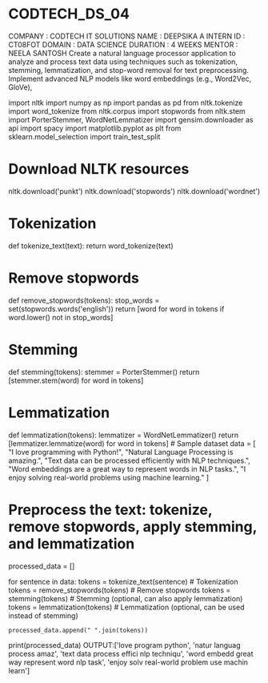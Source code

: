 # CODTECH_DS_04
COMPANY   : CODTECH IT SOLUTIONS 
NAME      : DEEPSIKA A
INTERN ID : CT08FOT
DOMAIN    : DATA SCIENCE
DURATION  : 4 WEEKS
MENTOR    : NEELA SANTOSH
Create a natural language processor application to analyze and process text data using techniques such as tokenization, stemming, lemmatization, and stop-word removal for text preprocessing.
Implement advanced NLP models like word embeddings (e.g., Word2Vec, GloVe),

import nltk
import numpy as np
import pandas as pd
from nltk.tokenize import word_tokenize
from nltk.corpus import stopwords
from nltk.stem import PorterStemmer, WordNetLemmatizer
import gensim.downloader as api
import spacy
import matplotlib.pyplot as plt
from sklearn.model_selection import train_test_split
# Download NLTK resources
nltk.download('punkt')
nltk.download('stopwords')
nltk.download('wordnet')

# Tokenization
def tokenize_text(text):
    return word_tokenize(text)

# Remove stopwords
def remove_stopwords(tokens):
    stop_words = set(stopwords.words('english'))
    return [word for word in tokens if word.lower() not in stop_words]

# Stemming
def stemming(tokens):
    stemmer = PorterStemmer()
    return [stemmer.stem(word) for word in tokens]

# Lemmatization
def lemmatization(tokens):
    lemmatizer = WordNetLemmatizer()
    return [lemmatizer.lemmatize(word) for word in tokens]
    # Sample dataset
data = [
    "I love programming with Python!",
    "Natural Language Processing is amazing.",
    "Text data can be processed efficiently with NLP techniques.",
    "Word embeddings are a great way to represent words in NLP tasks.",
    "I enjoy solving real-world problems using machine learning."
]

# Preprocess the text: tokenize, remove stopwords, apply stemming, and lemmatization
processed_data = []

for sentence in data:
    tokens = tokenize_text(sentence)  # Tokenization
    tokens = remove_stopwords(tokens)  # Remove stopwords
    tokens = stemming(tokens)  # Stemming (optional, can also apply lemmatization)
    tokens = lemmatization(tokens)  # Lemmatization (optional, can be used instead of stemming)
    
    processed_data.append(" ".join(tokens))

print(processed_data)
OUTPUT:['love program python', 'natur languag process amaz', 'text data process effici nlp techniqu', 'word embedd great way represent word nlp task', 'enjoy solv real-world problem use machin learn']


